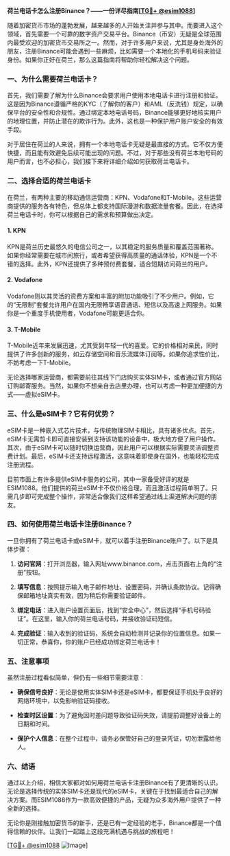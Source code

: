 **荷兰电话卡怎么注册Binance？——一份详尽指南[[TG💪+ @esim1088](https://t.me/s/esim1088)]**

随着加密货币市场的蓬勃发展，越来越多的人开始关注并参与其中。而要进入这个领域，首先需要一个可靠的数字资产交易平台。Binance（币安）无疑是全球范围内最受欢迎的加密货币交易所之一。然而，对于许多用户来说，尤其是身处海外的朋友，注册Binance可能会遇到一些麻烦，比如需要一个本地化的手机号码来验证身份。如果你正好在荷兰，那么这篇指南将帮助你轻松解决这个问题。

### 一、为什么需要荷兰电话卡？

首先，我们需要了解为什么Binance会要求用户使用本地电话卡进行注册和验证。这是因为Binance遵循严格的KYC（了解你的客户）和AML（反洗钱）规定，以确保平台的安全性和合规性。通过绑定本地电话号码，Binance能够更好地核实用户的地理位置，并防止潜在的欺诈行为。此外，这也是一种保护用户账户安全的有效手段。

对于居住在荷兰的人来说，拥有一个本地电话卡无疑是最直接的方式。它不仅方便快捷，而且能有效避免后续可能出现的问题。不过，对于那些没有荷兰本地号码的用户而言，也不必担心，我们接下来将详细介绍如何获取荷兰电话卡。

### 二、选择合适的荷兰电话卡

在荷兰，有两种主要的移动通信运营商：KPN、Vodafone和T-Mobile。这些运营商提供的服务各有特色，但总体上都支持国际漫游和数据流量套餐。因此，在选择荷兰电话卡时，你可以根据自己的需求和预算做出决定。

#### 1. KPN
KPN是荷兰历史最悠久的电信公司之一，以其稳定的服务质量和覆盖范围著称。如果你经常需要在城市间旅行，或者希望获得高质量的通话体验，KPN是一个不错的选择。此外，KPN还提供了多种预付费套餐，适合短期访问荷兰的用户。

#### 2. Vodafone
Vodafone则以其灵活的资费方案和丰富的附加功能吸引了不少用户。例如，它的“无限制”套餐允许用户在国内无限畅享语音通话、短信以及高速上网服务。如果你是一个重度手机使用者，Vodafone可能更适合你。

#### 3. T-Mobile
T-Mobile近年来发展迅速，尤其受到年轻一代的喜爱。它的价格相对亲民，同时提供了许多创新的服务，如云存储空间和音乐流媒体订阅等。如果你追求性价比，不妨考虑一下T-Mobile。

无论选择哪家运营商，都需要前往其线下门店购买实体SIM卡，或者通过官方网站订购邮寄服务。当然，如果你不想亲自去店里办理，也可以考虑一种更加便捷的方式——虚拟eSIM卡。

### 三、什么是eSIM卡？它有何优势？

eSIM卡是一种嵌入式芯片技术，与传统物理SIM卡相比，具有诸多优点。首先，eSIM卡无需剪卡即可直接安装到支持该功能的设备中，极大地方便了用户操作。其次，由于eSIM卡可以随时切换运营商，因此用户可以根据实际需要灵活调整资费计划。最后，eSIM卡还支持远程激活，这意味着即使身在国外，也能轻松完成注册流程。

目前市面上有许多提供eSIM卡服务的公司，其中一家备受好评的就是ESIM1088。他们提供的荷兰eSIM卡不仅价格合理，而且激活过程简单明了。只需几步即可完成整个操作，非常适合像我们这样希望通过线上渠道解决问题的朋友。

### 四、如何使用荷兰电话卡注册Binance？

一旦你拥有了荷兰电话卡或eSIM卡，就可以着手注册Binance账户了。以下是具体步骤：

1. **访问官网**：打开浏览器，输入网址www.binance.com，点击页面右上角的“注册”按钮。
   
2. **填写信息**：按照提示输入电子邮件地址、设置密码，并确认条款协议。记得确保邮箱地址真实有效，因为稍后你需要验证邮件。

3. **绑定电话**：进入账户设置页面后，找到“安全中心”，然后选择“手机号码验证”。在这里，输入你的荷兰电话号码，并接收验证码短信。

4. **完成验证**：输入收到的验证码，系统会自动检测并记录你的位置信息。如果一切正常，恭喜你，你的账户已经成功绑定荷兰电话卡！

### 五、注意事项

虽然注册过程看似简单，但仍有一些细节需要注意：

- **确保信号良好**：无论是使用实体SIM卡还是eSIM卡，都要保证手机处于良好的网络环境中，以免影响验证码接收。
  
- **检查时区设置**：为了避免因时差问题导致验证码失效，请提前调整好设备上的日期和时间。

- **保护个人信息**：在整个过程中，请务必保管好自己的登录凭证，切勿泄露给他人。

### 六、结语

通过以上介绍，相信大家都对如何用荷兰电话卡注册Binance有了更清晰的认识。无论是选择传统的实体SIM卡还是现代的eSIM卡，关键在于找到最适合自己的解决方案。而ESIM1088作为一款高效便捷的产品，无疑为众多海外用户提供了一种全新的选择。

无论你是刚接触加密货币的新手，还是已有一定经验的老手，Binance都是一个值得信赖的伙伴。让我们一起踏上这段充满机遇与挑战的旅程吧！

[[TG💪+ @esim1088](https://t.me/s/esim1088) ![Image](https://i.postimg.cc/4NQfJmqS/Snipaste-2025-05-13-00-14-12.png)]